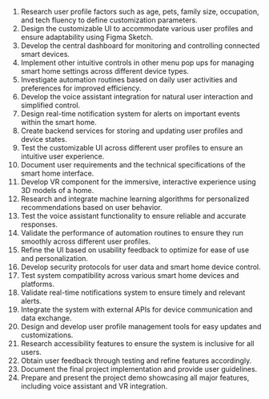 1.	Research user profile factors such as age, pets, family size, occupation, and tech fluency to define customization parameters.
2.	Design the customizable UI to accommodate various user profiles and ensure adaptability using Figma Sketch.
3.	Develop the central dashboard for monitoring and controlling connected smart devices.
4.	Implement other intuitive controls in other menu pop ups for managing smart home settings across different device types.
5.	Investigate automation routines based on daily user activities and preferences for improved efficiency.
6.	Develop the voice assistant integration for natural user interaction and simplified control.
7.	Design real-time notification system for alerts on important events within the smart home.
8.	Create backend services for storing and updating user profiles and device states.
9.	Test the customizable UI across different user profiles to ensure an intuitive user experience.
10.	Document user requirements and the technical specifications of the smart home interface.
11.	Develop VR component for the immersive, interactive experience using 3D models of a home.
12.	Research and integrate machine learning algorithms for personalized recommendations based on user behavior.
13.	Test the voice assistant functionality to ensure reliable and accurate responses.
14.	Validate the performance of automation routines to ensure they run smoothly across different user profiles.
15.	Refine the UI based on usability feedback to optimize for ease of use and personalization.
16.	Develop security protocols for user data and smart home device control.
17.	Test system compatibility across various smart home devices and platforms.
18.	Validate real-time notifications system to ensure timely and relevant alerts.
19.	Integrate the system with external APIs for device communication and data exchange.
20.	Design and develop user profile management tools for easy updates and customizations.
21.	Research accessibility features to ensure the system is inclusive for all users.
22.	Obtain user feedback through testing and refine features accordingly.
23.	Document the final project implementation and provide user guidelines.
24.	Prepare and present the project demo showcasing all major features, including voice assistant and VR integration.
